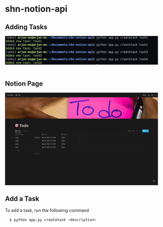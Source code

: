 # shn-notion-api

## Adding Tasks
![task](thumbnails/task.png)
<br>
<br>

## Notion Page
![notion](thumbnails/notion.png)


## Add a Task

To add a task, run the following command

```bash
  $ python app.py createtask <description>
```
